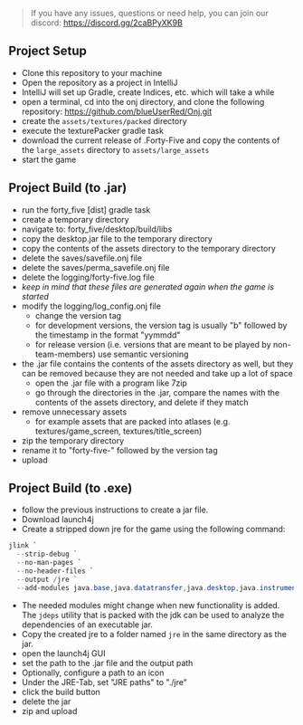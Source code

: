 
> If you have any issues, questions or need help, you can join our discord:
> https://discord.gg/2caBPyXK9B

## Project Setup

- Clone this repository to your machine
- Open the repository as a project in IntelliJ
- IntelliJ will set up Gradle, create Indices, etc. which will take a while
- open a terminal, cd into the onj directory, and clone the following repository: https://github.com/blueUserRed/Onj.git
- create the ``assets/textures/packed`` directory
- execute the texturePacker gradle task
- download the current release of .Forty-Five and copy the contents of the ``large_assets`` directory to `assets/large_assets`
- start the game

## Project Build (to .jar)

- run the forty_five [dist] gradle task
- create a temporary directory
- navigate to: forty_five/desktop/build/libs
- copy the desktop.jar file to the temporary directory
- copy the contents of the assets directory to the temporary directory
- delete the saves/savefile.onj file
- delete the saves/perma_savefile.onj file
- delete the logging/forty-five.log file
- _keep in mind that these files are generated again when the game
    is started_
- modify the logging/log_config.onj file
  - change the version tag
  - for development versions, the version tag is usually "b" followed by the timestamp
    in the format "yymmdd"
  - for release version (i.e. versions that are meant to be played by non-team-members) use
    semantic versioning
- the .jar file contains the contents of the assets directory as well, but they can
    be removed because they are not needed and take up a lot of space
  - open the .jar file with a program like 7zip
  - go through the directories in the .jar, compare the names with the contents of the
      assets directory, and delete if they match
- remove unnecessary assets
  - for example assets that are packed into atlases (e.g. textures/game_screen, 
    textures/title_screen)
- zip the temporary directory
- rename it to "forty-five-" followed by the version tag
- upload

## Project Build (to .exe)
- follow the previous instructions to create a jar file.
- Download launch4j
- Create a stripped down jre for the game using the following command:
````powershell
jlink `
  --strip-debug `
  --no-man-pages `
  --no-header-files `
  --output /jre `
  --add-modules java.base,java.datatransfer,java.desktop,java.instrument,java.logging,java.prefs,java.xml,jdk.incubator.foreign,jdk.unsupported
````
- The needed modules might change when new functionality is added. The ``jdeps`` utility that is packed with the jdk
  can be used to analyze the dependencies of an executable jar.
- Copy the created jre to a folder named ``jre`` in the same directory as the jar.
- open the launch4j GUI
- set the path to the .jar file and the output path
- Optionally, configure a path to an icon
- Under the JRE-Tab, set "JRE paths" to "./jre"
- click the build button
- delete the jar
- zip and upload
